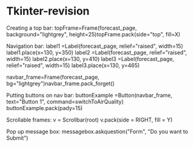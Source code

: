 # Tkinter-revision

Creating a top bar:
topFrame=Frame(forecast_page, background="lightgrey", height=25)topFrame.pack(side="top", fill=X)


Navigation bar:
label1 =Label(forecast_page, relief="raised", width=15)
label1.place(x=130, y=350)
label2 =Label(forecast_page, relief="raised", width=15)
label2.place(x=130, y=410)
label3 =Label(forecast_page, relief="raised", width=15)
label3.place(x=130, y=465)

navbar_frame=Frame(forecast_page, bg="lightgrey")navbar_frame.pack_forget()

Putting buttons on nav bar:
buttonExample =Button(navbar_frame, text="Button 1", command=switchToAirQuality)
buttonExample.pack(pady=15)



Scrollable frames:
 v = Scrollbar(root)
 v.pack(side = RIGHT, fill = Y)

 Pop up message box:
 messagebox.askquestion("Form", "Do you want to Submit")
